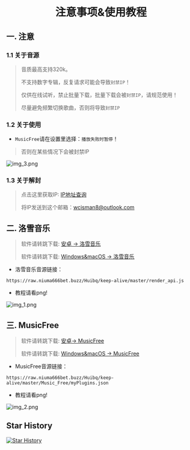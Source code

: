 # <p align="center">注意事项&使用教程</p>


## 一. 注意

### 1.1 关于音源

> 音质最高支持320k。
>
> 不支持数字专辑，反复请求可能会导致`封禁IP`！
>
> 仅供在线试听，禁止批量下载，批量下载会被`封禁IP`，请规范使用！
> 
> 尽量避免频繁切换歌曲，否则将导致`封禁IP`

### 1.2 关于使用

- `MusicFree`请在设置里选择：`播放失败时暂停`！

> 否则在某些情况下会被封禁IP

![img_3.png](source/注意1.png)

### 1.3 关于解封

> 点击这里获取IP: [IP地址查询](https://ip125.com)
>
> 将IP发送到这个邮箱：wcisman8@outlook.com

## 二. 洛雪音乐

> 软件请转跳下载: [安卓 -> 洛雪音乐](https://github.com/lyswhut/lx-music-mobile/releases)
>
> 软件请转跳下载: [Windows&macOS -> 洛雪音乐](https://github.com/lyswhut/lx-music-desktop/releases)

- 洛雪音乐音源链接：
```any
https://raw.niuma666bet.buzz/Huibq/keep-alive/master/render_api.js
```

- 教程请看png!

![img_1.png](source/LxMusic.png)

## 三. MusicFree

> 软件请转跳下载: [安卓-> MusicFree](https://github.com/maotoumao/MusicFree/releases)
>
> 软件请转跳下载: [Windows&macOS -> MusicFree](https://github.com/maotoumao/MusicFreeDesktop/releases)

- MusicFree音源链接：
```any
https://raw.niuma666bet.buzz/Huibq/keep-alive/master/Music_Free/myPlugins.json
```

- 教程请看png!

![img_2.png](source/MusicFree.png)

## Star History
[![Star History](https://starchart.cc/Huibq/keep-alive.svg?variant=adaptive)](https://starchart.cc/Huibq/keep-alive)
